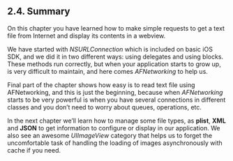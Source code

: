 ## 2.4. Summary
On this chapter you have learned how to make simple requests to get a text file from Internet and display its contents in a webview.  

We have started with *NSURLConnection* which is included on basic iOS SDK, and we did it in two different ways: using delegates and using blocks. These methods run correctly, but when your application starts to grow up, is very difficult to maintain, and here comes *AFNetworking* to help us.  

Final part of the chapter shows how easy is to read text file using AFNetworking, and this is just the beginning, because when *AFNetworking* starts to be very powerful is when you have several connections in different classes and you don’t need to worry about queues, operations, etc.  

In the next chapter we’ll learn how to manage some file types, as **plist**, **XML** and **JSON** to get information to configure or display in our application. We also see an awesome *UIImageView* category that helps us to forget the uncomfortable task of handling the loading of images asynchronously with cache if you need.